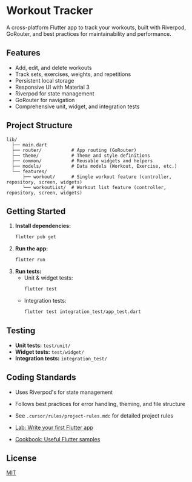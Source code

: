 # Workout Tracker

A cross-platform Flutter app to track your workouts, built with Riverpod, GoRouter, and best practices for maintainability and performance.

## Features
- Add, edit, and delete workouts
- Track sets, exercises, weights, and repetitions
- Persistent local storage
- Responsive UI with Material 3
- Riverpod for state management
- GoRouter for navigation
- Comprehensive unit, widget, and integration tests

## Project Structure
```
lib/
  ├── main.dart
  ├── router/           # App routing (GoRouter)
  ├── theme/            # Theme and style definitions
  ├── common/           # Reusable widgets and helpers
  ├── models/           # Data models (Workout, Exercise, etc.)
  └── features/
      ├── workout/      # Single workout feature (controller, repository, screen, widgets)
      └── workoutList/  # Workout list feature (controller, repository, screen, widgets)
```

## Getting Started
1. **Install dependencies:**
   ```sh
   flutter pub get
   ```
2. **Run the app:**
   ```sh
   flutter run
   ```
3. **Run tests:**
   - Unit & widget tests:
     ```sh
     flutter test
     ```
   - Integration tests:
     ```sh
     flutter test integration_test/app_test.dart
     ```

## Testing
- **Unit tests:** `test/unit/`
- **Widget tests:** `test/widget/`
- **Integration tests:** `integration_test/`

## Coding Standards
- Uses Riverpod's for state management
- Follows best practices for error handling, theming, and file structure
- See `.cursor/rules/project-rules.mdc` for detailed project rules

- [Lab: Write your first Flutter app](https://docs.flutter.dev/get-started/codelab)
- [Cookbook: Useful Flutter samples](https://docs.flutter.dev/cookbook)

## License
[MIT](LICENSE)
